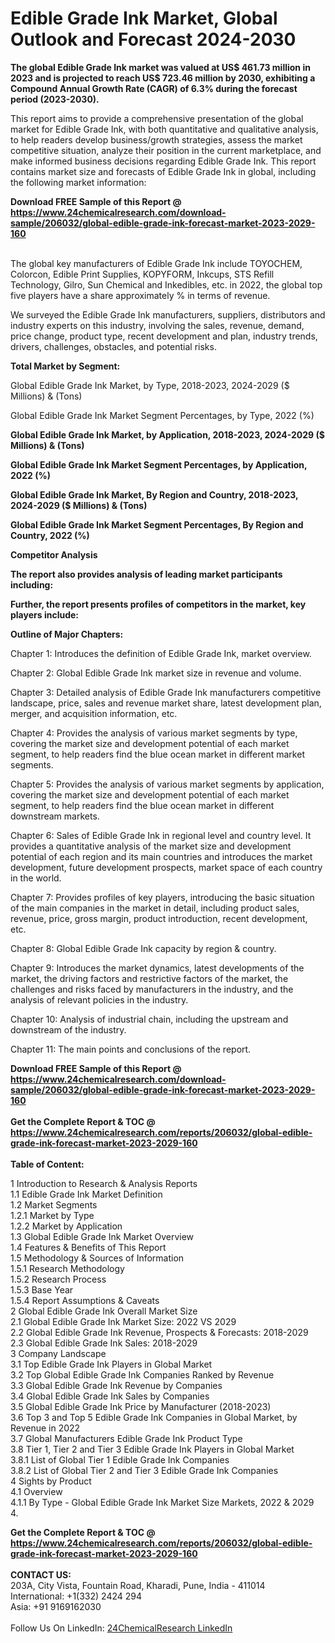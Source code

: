 <h1>Edible Grade Ink Market, Global Outlook and Forecast 2024-2030</h1><p><strong>The global Edible Grade Ink market was valued at US$ 461.73 million in 2023 and is projected to reach US$ 723.46 million by 2030, exhibiting a Compound Annual Growth Rate (CAGR) of 6.3% during the forecast period (2023-2030).</strong></p><p>
</p><p>This report aims to provide a comprehensive presentation of the global market for Edible Grade Ink, with both quantitative and qualitative analysis, to help readers develop business/growth strategies, assess the market competitive situation, analyze their position in the current marketplace, and make informed business decisions regarding Edible Grade Ink. This report contains market size and forecasts of Edible Grade Ink in global, including the following market information:</p><div><b>Download FREE Sample of this Report @ 
            <a href="https://www.24chemicalresearch.com/download-sample/206032/global-edible-grade-ink-forecast-market-2023-2029-160">
            https://www.24chemicalresearch.com/download-sample/206032/global-edible-grade-ink-forecast-market-2023-2029-160</a></b></div><br><p>
</p><p>
</p><p>The global key manufacturers of Edible Grade Ink include TOYOCHEM, Colorcon, Edible Print Supplies, KOPYFORM, Inkcups, STS Refill Technology, Gilro, Sun Chemical and Inkedibles, etc. in 2022, the global top five players have a share approximately % in terms of revenue.</p><p>
We surveyed the Edible Grade Ink manufacturers, suppliers, distributors and industry experts on this industry, involving the sales, revenue, demand, price change, product type, recent development and plan, industry trends, drivers, challenges, obstacles, and potential risks.</p><p>
<strong>Total Market by Segment:</strong></p><p>
Global Edible Grade Ink Market, by Type, 2018-2023, 2024-2029 ($ Millions) &amp; (Tons)</p><p>
Global Edible Grade Ink Market Segment Percentages, by Type, 2022 (%)</p><p>
</p><p>
<strong>Global Edible Grade Ink Market, by Application, 2018-2023, 2024-2029 ($ Millions) &amp; (Tons)</strong></p><p>
<strong>Global Edible Grade Ink Market Segment Percentages, by Application, 2022 (%)</strong></p><p>
</p><p>
<strong>Global Edible Grade Ink Market, By Region and Country, 2018-2023, 2024-2029 ($ Millions) &amp; (Tons)</strong></p><p>
<strong>Global Edible Grade Ink Market Segment Percentages, By Region and Country, 2022 (%)</strong></p><p>
</p><p>
<strong>Competitor Analysis</strong></p><p>
<strong>The report also provides analysis of leading market participants including:</strong></p><p>
</p><p>
</p><p><strong>Further, the report presents profiles of competitors in the market, key players include:</strong></p><p>
</p><p>
</p><p><strong>Outline of Major Chapters:</strong></p><p>
Chapter 1: Introduces the definition of Edible Grade Ink, market overview.</p><p>
Chapter 2: Global Edible Grade Ink market size in revenue and volume.</p><p>
Chapter 3: Detailed analysis of Edible Grade Ink manufacturers competitive landscape, price, sales and revenue market share, latest development plan, merger, and acquisition information, etc.</p><p>
Chapter 4: Provides the analysis of various market segments by type, covering the market size and development potential of each market segment, to help readers find the blue ocean market in different market segments.</p><p>
Chapter 5: Provides the analysis of various market segments by application, covering the market size and development potential of each market segment, to help readers find the blue ocean market in different downstream markets.</p><p>
Chapter 6: Sales of Edible Grade Ink in regional level and country level. It provides a quantitative analysis of the market size and development potential of each region and its main countries and introduces the market development, future development prospects, market space of each country in the world.</p><p>
Chapter 7: Provides profiles of key players, introducing the basic situation of the main companies in the market in detail, including product sales, revenue, price, gross margin, product introduction, recent development, etc.</p><p>
Chapter 8: Global Edible Grade Ink capacity by region &amp; country.</p><p>
Chapter 9: Introduces the market dynamics, latest developments of the market, the driving factors and restrictive factors of the market, the challenges and risks faced by manufacturers in the industry, and the analysis of relevant policies in the industry.</p><p>
Chapter 10: Analysis of industrial chain, including the upstream and downstream of the industry.</p><p>
Chapter 11: The main points and conclusions of the report.</p><div><b>Download FREE Sample of this Report @ 
            <a href="https://www.24chemicalresearch.com/download-sample/206032/global-edible-grade-ink-forecast-market-2023-2029-160">
            https://www.24chemicalresearch.com/download-sample/206032/global-edible-grade-ink-forecast-market-2023-2029-160</a></b></div><br><div><b>Get the Complete Report & TOC @ 
            <a href="https://www.24chemicalresearch.com/reports/206032/global-edible-grade-ink-forecast-market-2023-2029-160">
            https://www.24chemicalresearch.com/reports/206032/global-edible-grade-ink-forecast-market-2023-2029-160</a></b></div><br>
            <b>Table of Content:</b><p>1 Introduction to Research & Analysis Reports<br />
    1.1 Edible Grade Ink Market Definition<br />
    1.2 Market Segments<br />
        1.2.1 Market by Type<br />
        1.2.2 Market by Application<br />
    1.3 Global Edible Grade Ink Market Overview<br />
    1.4 Features & Benefits of This Report<br />
    1.5 Methodology & Sources of Information<br />
        1.5.1 Research Methodology<br />
        1.5.2 Research Process<br />
        1.5.3 Base Year<br />
        1.5.4 Report Assumptions & Caveats<br />
2 Global Edible Grade Ink Overall Market Size<br />
    2.1 Global Edible Grade Ink Market Size: 2022 VS 2029<br />
    2.2 Global Edible Grade Ink Revenue, Prospects & Forecasts: 2018-2029<br />
    2.3 Global Edible Grade Ink Sales: 2018-2029<br />
3 Company Landscape<br />
    3.1 Top Edible Grade Ink Players in Global Market<br />
    3.2 Top Global Edible Grade Ink Companies Ranked by Revenue<br />
    3.3 Global Edible Grade Ink Revenue by Companies<br />
    3.4 Global Edible Grade Ink Sales by Companies<br />
    3.5 Global Edible Grade Ink Price by Manufacturer (2018-2023)<br />
    3.6 Top 3 and Top 5 Edible Grade Ink Companies in Global Market, by Revenue in 2022<br />
    3.7 Global Manufacturers Edible Grade Ink Product Type<br />
    3.8 Tier 1, Tier 2 and Tier 3 Edible Grade Ink Players in Global Market<br />
        3.8.1 List of Global Tier 1 Edible Grade Ink Companies<br />
        3.8.2 List of Global Tier 2 and Tier 3 Edible Grade Ink Companies<br />
4 Sights by Product<br />
    4.1 Overview<br />
        4.1.1 By Type - Global Edible Grade Ink Market Size Markets, 2022 & 2029<br />
        4.</p><div><b>Get the Complete Report & TOC @ 
            <a href="https://www.24chemicalresearch.com/reports/206032/global-edible-grade-ink-forecast-market-2023-2029-160">
            https://www.24chemicalresearch.com/reports/206032/global-edible-grade-ink-forecast-market-2023-2029-160</a></b></div><br><b>CONTACT US:</b><br>
            203A, City Vista, Fountain Road, Kharadi, Pune, India - 411014<br>
            International: +1(332) 2424 294<br>
            Asia: +91 9169162030 <br><br>
            Follow Us On LinkedIn: <a href="https://www.linkedin.com/company/24chemicalresearch/">24ChemicalResearch LinkedIn</a>